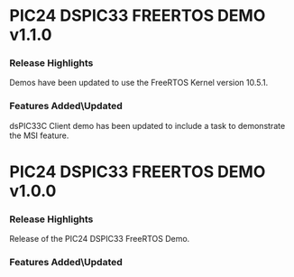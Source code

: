 # PIC24 DSPIC33 FREERTOS DEMO v1.1.0
### Release Highlights

Demos have been updated to use the FreeRTOS Kernel version 10.5.1.


### Features Added\Updated
dsPIC33C Client demo has been updated to include a task to demonstrate the MSI feature.

# PIC24 DSPIC33 FREERTOS DEMO v1.0.0
### Release Highlights

Release of the PIC24 DSPIC33 FreeRTOS  Demo.


### Features Added\Updated



